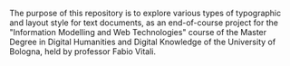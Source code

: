 The purpose of this repository is to explore various types of typographic and layout style for text documents, as an end-of-course project for the "Information Modelling and Web Technologies" course of the Master Degree in Digital Humanities and Digital Knowledge of the University of Bologna, held by professor Fabio Vitali.
